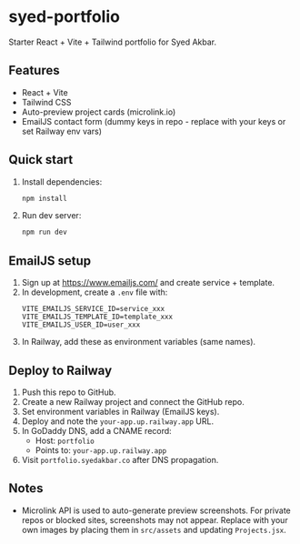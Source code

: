 
# syed-portfolio
Starter React + Vite + Tailwind portfolio for Syed Akbar.

## Features
- React + Vite
- Tailwind CSS
- Auto-preview project cards (microlink.io)
- EmailJS contact form (dummy keys in repo - replace with your keys or set Railway env vars)

## Quick start
1. Install dependencies:
   ```bash
   npm install
   ```
2. Run dev server:
   ```bash
   npm run dev
   ```

## EmailJS setup
1. Sign up at https://www.emailjs.com/ and create service + template.
2. In development, create a `.env` file with:
   ```
   VITE_EMAILJS_SERVICE_ID=service_xxx
   VITE_EMAILJS_TEMPLATE_ID=template_xxx
   VITE_EMAILJS_USER_ID=user_xxx
   ```
3. In Railway, add these as environment variables (same names).

## Deploy to Railway
1. Push this repo to GitHub.
2. Create a new Railway project and connect the GitHub repo.
3. Set environment variables in Railway (EmailJS keys).
4. Deploy and note the `your-app.up.railway.app` URL.
5. In GoDaddy DNS, add a CNAME record:
   - Host: `portfolio`
   - Points to: `your-app.up.railway.app`
6. Visit `portfolio.syedakbar.co` after DNS propagation.

## Notes
- Microlink API is used to auto-generate preview screenshots. For private repos or blocked sites, screenshots may not appear. Replace with your own images by placing them in `src/assets` and updating `Projects.jsx`.
